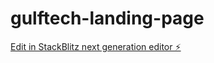 # gulftech-landing-page

[Edit in StackBlitz next generation editor ⚡️](https://stackblitz.com/~/github.com/awsfreetier30/gulftech-landing-page)